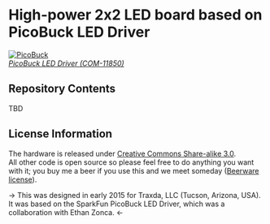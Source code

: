 High-power 2x2 LED board based on PicoBuck LED Driver
===================

[![PicoBuck](https://dlnmh9ip6v2uc.cloudfront.net/images/products/1/1/8/5/0/11850-01_medium.jpg)  
*PicoBuck LED Driver (COM-11850)*](https://www.sparkfun.com/products/11850)

Repository Contents
-------------------
TBD

License Information
-------------------
The hardware is released under [Creative Commons Share-alike 3.0](http://creativecommons.org/licenses/by-sa/3.0/).  
All other code is open source so please feel free to do anything you want with it; you buy me a beer if you use this and we meet someday ([Beerware license](http://en.wikipedia.org/wiki/Beerware)).
 
 -> This was designed in early 2015 for Traxda, LLC (Tucson, Arizona, USA). It was based on the SparkFun PicoBuck LED Driver, which was a collaboration with Ethan Zonca. <-
